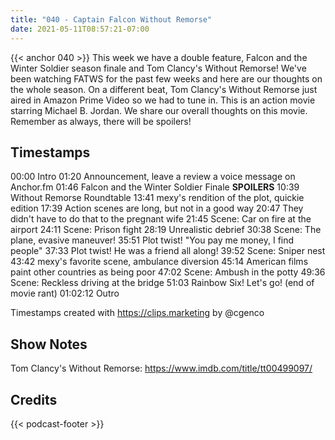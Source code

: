 ```yaml
---
title: "040 - Captain Falcon Without Remorse"
date: 2021-05-11T08:57:21-07:00
---
```

{{< anchor 040 >}}
This week we have a double feature, Falcon and the Winter Soldier season finale and Tom Clancy's Without Remorse! We've been watching FATWS for the past few weeks and here are our thoughts on the whole season. On a different beat, Tom Clancy's Without Remorse just aired in Amazon Prime Video so we had to tune in. This is an action movie starring Michael B. Jordan. We share our overall thoughts on this movie. Remember as always, there will be spoilers!
<!--more-->

## Timestamps
00:00 Intro
01:20 Announcement, leave a review a voice message on Anchor.fm
01:46 Falcon and the Winter Soldier Finale **SPOILERS**
10:39 Without Remorse Roundtable
13:41 mexy's rendition of the plot, quickie edition
17:39 Action scenes are long, but not in a good way
20:47 They didn't have to do that to the pregnant wife
21:45 Scene: Car on fire at the airport
24:11 Scene: Prison fight
28:19 Unrealistic debrief
30:38 Scene: The plane, evasive maneuver!
35:51 Plot twist! "You pay me money, I find people"
37:33 Plot twist! He was a friend all along!
39:52 Scene: Sniper nest
43:42 mexy's favorite scene, ambulance diversion
45:14 American films paint other countries as being poor
47:02 Scene: Ambush in the potty
49:36 Scene: Reckless driving at the bridge
51:03 Rainbow Six! Let's go! (end of movie rant)
01:02:12 Outro

Timestamps created with https://clips.marketing by @cgenco

## Show Notes
Tom Clancy's Without Remorse: https://www.imdb.com/title/tt00499097/

## Credits
{{< podcast-footer >}}
